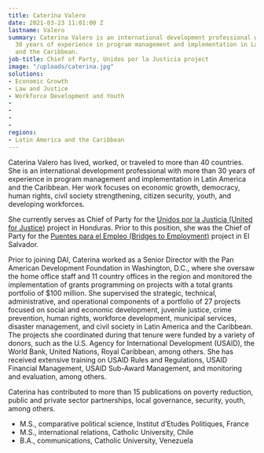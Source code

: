 ```yaml
---
title: Caterina Valero
date: 2021-03-23 11:01:00 Z
lastname: Valero
summary: Caterina Valero is an international development professional with more than
  30 years of experience in program management and implementation in Latin America
  and the Caribbean.
job-title: Chief of Party, Unidos por la Justicia project
image: "/uploads/caterina.jpg"
solutions:
- Economic Growth
- Law and Justice
- Workforce Development and Youth
- 
- 
- 
- 
regions:
- Latin America and the Caribbean
---
```


Caterina Valero has lived, worked, or traveled to more than 40 countries. She is an international development professional with more than 30 years of experience in program management and implementation in Latin America and the Caribbean. Her work focuses on economic growth, democracy, human rights, civil society strengthening, citizen security, youth, and developing workforces.

She currently serves as Chief of Party for the [Unidos por la Justicia (United for Justice)](https://www.dai.com/our-work/projects/honduras-united-for-justice) project in Honduras. Prior to this position, she was the Chief of Party for the [Puentes para el Empleo (Bridges to Employment)](https://www.dai.com/our-work/projects/usaid-el-salvador-puentes-para-el-empleo-bridges-employment-project) project in El Salvador.

Prior to joining DAI, Caterina worked as a Senior Director with the Pan American Development Foundation in Washington, D.C., where she oversaw the home office staff and 11 country offices in the region and monitored the implementation of grants programming on projects with a total grants portfolio of $100 million. She supervised the strategic, technical, administrative, and operational components of a portfolio of 27 projects focused on social and economic development, juvenile justice, crime prevention, human rights, workforce development, municipal services, disaster management, and civil society in Latin America and the Caribbean. The projects she coordinated during that tenure were funded by a variety of donors, such as the U.S. Agency for International Development (USAID), the World Bank, United Nations, Royal Caribbean, among others. She has received extensive training on USAID Rules and Regulations, USAID Financial Management, USAID Sub-Award Management, and monitoring and evaluation, among others.

Caterina has contributed to more than 15 publications on poverty reduction, public and private sector partnerships, local governance, security, youth, among others.

* M.S., comparative political science, Institut d’Etudes Politiques, France
* M.S., international relations, Catholic University, Chile
* B.A., communications, Catholic University, Venezuela